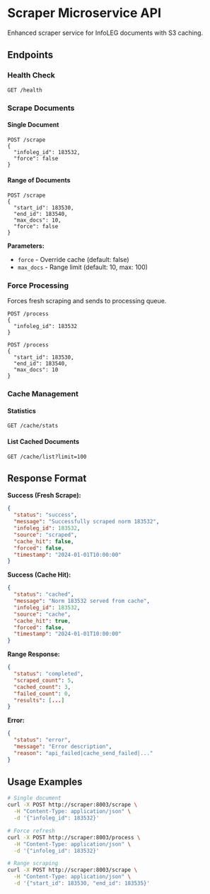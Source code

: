 # Scraper Microservice API

Enhanced scraper service for InfoLEG documents with S3 caching.

## Endpoints

### Health Check
```http
GET /health
```

### Scrape Documents

#### Single Document
```http
POST /scrape
{
  "infoleg_id": 183532,
  "force": false
}
```

#### Range of Documents
```http
POST /scrape
{
  "start_id": 183530,
  "end_id": 183540,
  "max_docs": 10,
  "force": false
}
```

**Parameters:**
- `force` - Override cache (default: false)
- `max_docs` - Range limit (default: 10, max: 100)

### Force Processing

Forces fresh scraping and sends to processing queue.

```http
POST /process
{
  "infoleg_id": 183532
}
```

```http
POST /process
{
  "start_id": 183530,
  "end_id": 183540,
  "max_docs": 10
}
```

### Cache Management

#### Statistics
```http
GET /cache/stats
```

#### List Cached Documents
```http
GET /cache/list?limit=100
```

## Response Format

**Success (Fresh Scrape):**
```json
{
  "status": "success",
  "message": "Successfully scraped norm 183532",
  "infoleg_id": 183532,
  "source": "scraped",
  "cache_hit": false,
  "forced": false,
  "timestamp": "2024-01-01T10:00:00"
}
```

**Success (Cache Hit):**
```json
{
  "status": "cached",
  "message": "Norm 183532 served from cache",
  "infoleg_id": 183532,
  "source": "cache",
  "cache_hit": true,
  "forced": false,
  "timestamp": "2024-01-01T10:00:00"
}
```

**Range Response:**
```json
{
  "status": "completed",
  "scraped_count": 5,
  "cached_count": 3,
  "failed_count": 0,
  "results": [...]
}
```

**Error:**
```json
{
  "status": "error",
  "message": "Error description",
  "reason": "api_failed|cache_send_failed|..."
}
```

## Usage Examples

```bash
# Single document
curl -X POST http://scraper:8003/scrape \
  -H "Content-Type: application/json" \
  -d '{"infoleg_id": 183532}'

# Force refresh
curl -X POST http://scraper:8003/process \
  -H "Content-Type: application/json" \
  -d '{"infoleg_id": 183532}'

# Range scraping
curl -X POST http://scraper:8003/scrape \
  -H "Content-Type: application/json" \
  -d '{"start_id": 183530, "end_id": 183535}'
```